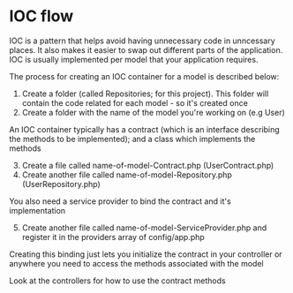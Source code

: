 # IOC flow

IOC is a pattern that helps avoid having unnecessary code in unncessary places. It also makes it easier to swap out different parts of the application. IOC is usually implemented per model that your application requires.

The process for creating an IOC container for a model is described below:

 1. Create a folder (called Repositories; for this project). This folder will contain the code related for each model - so it's created once
 2. Create a folder with the name of the model you're working on (e.g User)

An IOC container typically has a contract (which is an interface describing the methods to be implemented); and a class which implements the methods

 3. Create a file called name-of-model-Contract.php (UserContract.php)
 4. Create another file called name-of-model-Repository.php (UserRepository.php)

You also need a service provider to bind the contract and it's implementation

 5. Create another file called name-of-model-ServiceProvider.php and register it in the providers array of config/app.php

Creating this binding just lets you initialize the contract in your controller or anywhere you need to access the methods associated with the model

Look at the controllers for how to use the contract methods